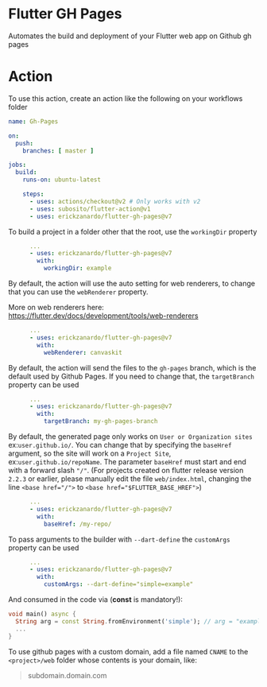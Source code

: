 # Flutter GH Pages

Automates the build and deployment of your Flutter web app on Github gh pages

# Action

To use this action, create an action like the following on your workflows folder

```yml
name: Gh-Pages

on:
  push:
    branches: [ master ]

jobs:
  build:
    runs-on: ubuntu-latest

    steps:
      - uses: actions/checkout@v2 # Only works with v2
      - uses: subosito/flutter-action@v1
      - uses: erickzanardo/flutter-gh-pages@v7
```
To build a project in a folder other that the root, use the `workingDir` property

```yml
      ...
      - uses: erickzanardo/flutter-gh-pages@v7
        with:
          workingDir: example
```

By default, the action will use the auto setting for web renderers, to change that you can use the `webRenderer` property.

More on web renderers here: https://flutter.dev/docs/development/tools/web-renderers

```yml
      ...
      - uses: erickzanardo/flutter-gh-pages@v7
        with:
          webRenderer: canvaskit
```

By default, the action will send the files to the `gh-pages` branch, which is the default used by Github Pages.
If you need to change that, the `targetBranch` property can be used

```yml
      ...
      - uses: erickzanardo/flutter-gh-pages@v7
        with:
          targetBranch: my-gh-pages-branch
```

By default, the generated page only works on `User or Organization sites` ex:`user.github.io/`. 
You can change that by specifying the `baseHref` argument, so the site will work on a `Project Site`, ex:`user.github.io/repoName`.
The parameter `baseHref` must start and end with a forward slash `"/"`.
(For projects created on flutter release version `2.2.3` or earlier, please manually edit the file `web/index.html`, changing the line `<base href="/">` to `<base href="$FLUTTER_BASE_HREF">`)

```yml
      ...
      - uses: erickzanardo/flutter-gh-pages@v7
        with:
          baseHref: /my-repo/
```

To pass arguments to the builder with `--dart-define` the `customArgs` property can be used

```yml
      ...
      - uses: erickzanardo/flutter-gh-pages@v7
        with:
          customArgs: --dart-define="simple=example"
```


And consumed in the code via (**const** is mandatory!):
```dart
void main() async {
  String arg = const String.fromEnvironment('simple'); // arg = "example"
  ...
}
```


To use github pages with a custom domain, add a file named `CNAME` to the
`<project>/web` folder whose contents is your domain, like:
> subdomain.domain.com

